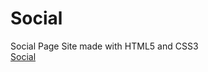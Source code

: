 # Social
 Social Page
Site made with HTML5 and CSS3 
<br>
<a href="https://franciscocerqueira412.github.io/Social">Social</a>
